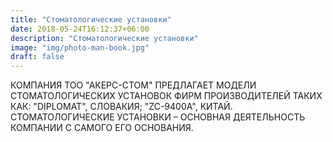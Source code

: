 ```yaml
---
title: "Стоматологические установки"
date: 2018-05-24T16:12:37+06:00
description: "Стоматологические установки"
image: "img/photo-man-book.jpg"
draft: false
---
```


КОМПАНИЯ ТОО "АКЕРС-СТОМ" ПРЕДЛАГАЕТ МОДЕЛИ СТОМАТОЛОГИЧЕСКИХ УСТАНОВОК ФИРМ ПРОИЗВОДИТЕЛЕЙ ТАКИХ КАК: "DIPLOMAT", СЛОВАКИЯ; "ZC-9400A", КИТАЙ. СТОМАТОЛОГИЧЕСКИЕ УСТАНОВКИ – ОСНОВНАЯ ДЕЯТЕЛЬНОСТЬ КОМПАНИИ С САМОГО ЕГО ОСНОВАНИЯ. 